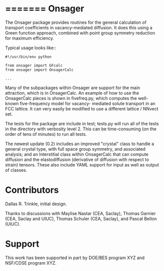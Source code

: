 =======
Onsager
=======

The Onsager package provides routines for the general calculation of transport
coefficients in vacancy-mediated diffusion. It does this using a Green function
approach, combined with point group symmetry reduction for maximum efficiency.

Typical usage looks like::

    #!/usr/bin/env python

    from onsager import GFcalc
    from onsager import OnsagerCalc

    ...

Many of the subpackages within Onsager are support for the main attraction, which
is in OnsagerCalc. An example of how to use the OnsagerCalc pieces is shown in
fivefreq.py, which computes the well-known five-frequency model for vacancy-
mediated solute transport in an FCC lattice. It can very easily be modified
to use a different lattice / NNvect set.

The tests for the package are include in test; tests.py will run all of the tests
in the directory with verbosity level 2. This can be time-consuming (on the order
of tens of minutes) to run all tests.

The newest update (0.2) includes an improved "crystal" class to handle a general
crystal type, with full space group symmetry, and associated analysis; and an
Interstitial class within OnsagerCalc that can compute diffusion and the
elastodiffusion (derivative of diffusion with respect to strain) tensors. These
also include YAML support for input as well as output of classes.

Contributors
============
Dallas R. Trinkle, initial design.

Thanks to discussions with Maylise Nastar (CEA, Saclay), Thomas Garnier
(CEA, Saclay and UIUC), Thomas Schuler (CEA, Saclay), and Pascal Bellon (UIUC).

Support
=======
This work has been supported in part by DOE/BES program XYZ and NSF/CDSE program XYZ.
